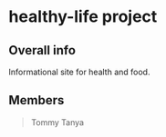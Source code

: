 # healthy-life project

## Overall info
Informational site for health and food.

## Members
> Tommy
> Tanya